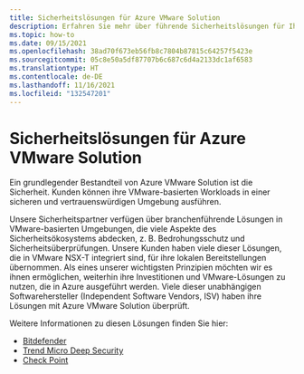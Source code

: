 ```yaml
---
title: Sicherheitslösungen für Azure VMware Solution
description: Erfahren Sie mehr über führende Sicherheitslösungen für Ihre private Azure VMware Solution-Cloud.
ms.topic: how-to
ms.date: 09/15/2021
ms.openlocfilehash: 38ad70f673eb56fb8c7804b87815c64257f5423e
ms.sourcegitcommit: 05c8e50a5df87707b6c687c6d4a2133dc1af6583
ms.translationtype: HT
ms.contentlocale: de-DE
ms.lasthandoff: 11/16/2021
ms.locfileid: "132547201"
---
```

# <a name="security-solutions-for-azure-vmware-solution"></a>Sicherheitslösungen für Azure VMware Solution

Ein grundlegender Bestandteil von Azure VMware Solution ist die Sicherheit. Kunden können ihre VMware-basierten Workloads in einer sicheren und vertrauenswürdigen Umgebung ausführen.

Unsere Sicherheitspartner verfügen über branchenführende Lösungen in VMware-basierten Umgebungen, die viele Aspekte des Sicherheitsökosystems abdecken, z. B. Bedrohungsschutz und Sicherheitsüberprüfungen. Unsere Kunden haben viele dieser Lösungen, die in VMware NSX-T integriert sind, für ihre lokalen Bereitstellungen übernommen. Als eines unserer wichtigsten Prinzipien möchten wir es ihnen ermöglichen, weiterhin ihre Investitionen und VMware-Lösungen zu nutzen, die in Azure ausgeführt werden. Viele dieser unabhängigen Softwarehersteller (Independent Software Vendors, ISV) haben ihre Lösungen mit Azure VMware Solution überprüft.

Weitere Informationen zu diesen Lösungen finden Sie hier:

- [Bitdefender](https://businessinsights.bitdefender.com/expanding-security-support-for-azure-vmware-solution)
- [Trend Micro Deep Security](https://www.trendmicro.com/en_us/business/products/hybrid-cloud/deep-security.html)
- [Check Point](https://www.checkpoint.com/cloudguard/cloud-network-security/iaas-public-cloud-security/)